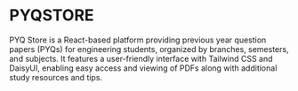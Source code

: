 # PYQSTORE
PYQ Store is a React-based platform providing previous year question papers (PYQs) for engineering students, organized by branches, semesters, and subjects. It features a user-friendly interface with Tailwind CSS and DaisyUI, enabling easy access and viewing of PDFs along with additional study resources and tips.
